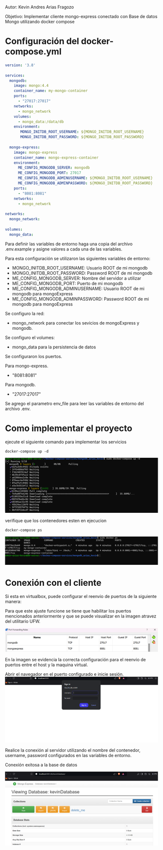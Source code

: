 Autor: Kevin Andres Arias Fragozo

Objetivo: Implementar cliente mongo-express conectado con Base de datos Mongo utilizando docker compose

# Configuración del docker-compose.yml

```yml
version: '3.8'

services:
  mongodb:
    image: mongo:4.4
    container_name: my-mongo-container
    ports:
      - "27017:27017"
    networks:
      - mongo_network
    volumes:
      - mongo_data:/data/db
    environment:
       MONGO_INITDB_ROOT_USERNAME: ${MONGO_INITDB_ROOT_USERNAME}
       MONGO_INITDB_ROOT_PASSWORD: ${MONGO_INITDB_ROOT_PASSWORD}

  mongo-express:
    image: mongo-express
    container_name: mongo-express-container
    environment:
      ME_CONFIG_MONGODB_SERVER: mongodb
      ME_CONFIG_MONGODB_PORT: 27017
      ME_CONFIG_MONGODB_ADMINUSERNAME: ${MONGO_INITDB_ROOT_USERNAME}
      ME_CONFIG_MONGODB_ADMINPASSWORD: ${MONGO_INITDB_ROOT_PASSWORD}
    ports:
      - "8081:8081"
    networks:
      - mongo_network

networks:
  mongo_network:

volumes:
  mongo_data:
```
Para definir las variables de entorno haga una copia del archivo .env.example y asigne valores a cada una de las variables.

Para esta configuración se utilizaron las siguientes variables de entorno:
- MONGO_INITDB_ROOT_USERNAME: Usuario ROOT de mi mongodb
- MONGO_INITDB_ROOT_PASSWORD: Password ROOT de mi mongodb
- ME_CONFIG_MONGODB_SERVER: Nombre del servidor a utilizar
- ME_CONFIG_MONGODB_PORT: Puerto de mi mongodb
- ME_CONFIG_MONGODB_ADMINUSERNAME: Usuario ROOT de mi mongodb para mongoExpress 
- ME_CONFIG_MONGODB_ADMINPASSWORD: Password ROOT de mi mongodb para mongoExpress


Se configuro la red:
-  mongo_network para conectar los sevicios de mongoExpress y mongodb.

Se configuro el volumes: 
- mongo_data para la persistencia de datos

Se configuraron los puertos.

Para mongo-express.
 - "8081:8081" 

Para mongodb.
- "27017:27017"

Se agrego el parametro env_file para leer las variables de entorno del archivo .env.

# Como implementar el proyecto
ejecute el siguiente comando para implementar los servicios
```shell
docker-compose up -d
```
![alt text](image-1.png)

verifique que los contenedores esten en ejecucion
```
docker-compose ps
```

![alt text](image-2.png)


# Conexión con el cliente
Si esta en virtualbox, puede configurar el reenvio de puertos de la siguiente manera:

Para que este ajuste funcione se tiene que habilitar los puertos mencionados anteriormente y que se puede visualizar en la imagen atravez del utilitario UFW.

![alt text](image-3.png)

En la imagen se evidencia la correcta configuración para el reenvio de puertos entre el host y la maquina
virtual.

Abrir el navegador en el puerto configurado e inicie sesión.
![alt text](image-4.png)

Realice la conexión al servidor utilizando el nombre del contenedor, username, password configurados en las variables de entorno.

Conexión exitosa a la base de datos

![alt text](image-5.png)

